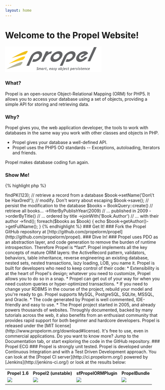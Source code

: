 ```yaml
---
layout: home
---
```


# Welcome to the Propel Website! #

![Propel logo](./images/propel-logo.png)

### What? ###

Propel is an open-source Object-Relational Mapping (ORM) for PHP5. It allows you to access your database using a set of objects, providing a simple API for storing and retrieving data.

### Why? ###

Propel gives you, the web application developer, the tools to work with databases in the same way you work with other classes and objects in PHP.

* Propel gives your database a well-defined API.
* Propel uses the PHP5 OO standards -- Exceptions, autoloading, Iterators and friends.

Propel makes database coding fun again.

### Show Me! ###

{% highlight php %}
<?php
$book = BookQuery::create()->findPK(123); // retrieve a record from a database
$book->setName('Don\'t be Hax0red!'); // modify. Don't worry about escaping
$book->save(); // persist the modification to the database

$books = BookQuery::create()  // retrieve all books...
  ->filterByPublishYear(2009) // ... published in 2009
  ->orderByTitle()            // ... ordered by title
  ->joinWith('Book.Author')   // ... with their author
  ->find();
foreach($books as $book) {
  echo  $book->getAuthor()->getFullName();
}
{% endhighlight %}

### Get It! ###

Fork the Propel GitHub repository at [http://github.com/propelorm/propel](http://github.com/propelorm/propel).

### Dive In! ###

Propel uses PDO as an abstraction layer, and code generation to remove the burden of runtime introspection. Therefore Propel is *fast*.

Propel implements all the key concepts of mature ORM layers: the ActiveRecord pattern, validators, behaviors, table inheritance, reverse engineering an existing database, nested sets, nested transactions, lazy loading, LOB, you name it.

Propel is built for developers who need to keep control of their code:

* Extensibility is at the heart of Propel's design; whatever you need to customize, Propel allows you to do so in a snap.
* Propel can get out of your way for when you need custom queries or hyper-optimized transactions.
* If you need to change your RDBMS in the course of the project, rebuild your model and you're ready to go. Propel supports MySQL, PostgreSQL, SQLite, MSSQL, and Oracle.
* The code generated by Propel is well commented, IDE-friendly and easy to use.
* The Propel project started in 2005, and already powers thousands of websites. Throughly documented, backed by many tutorials across the web, it also benefits from an enthusiast community that provides rapid support for both beginner and hardcore developers.

Propel is released under the [MIT license](http://www.propelorm.org/download#license). It's free to use, even in commercial applications.

Do you want to know more? Jump to the Documentation tab, or start exploring the code in the GitHub repository.


### Propel ECG ###

Propel is strongly unit tested. Propel is developed under Continuous Integration and with a Test Driven Development approach.
You can look at the [Propel CI server](http://ci.propelorm.org/) powered by [Jenkins](http://jenkins-ci.org/) or look at the results below:

<table width="100%" class="ecg">
    <tr>
        <th>Propel 1.6</th>
        <th>Propel2 (unstable)</th>
        <th>sfPropelORMPlugin</th>
        <th>PropelBundle</th>
    </tr>
    <tr>
        <td><img src="http://ci.propelorm.org/job/Propel/lastBuild/buildStatus" /></td>
        <td><img src="http://ci.propelorm.org/job/Propel2/lastBuild/buildStatus" /></td>
        <td><img src="http://ci.propelorm.org/job/sfPropelORMPlugin/lastBuild/buildStatus" /></td>
        <td><img src="http://ci.propelorm.org/job/PropelBundle/lastBuild/buildStatus" /></td>
    </tr>
</table>
